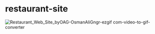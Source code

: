 # restaurant-site


![Restaurant_Web_Site_byOAG-OsmanAliGngr-ezgif com-video-to-gif-converter](https://github.com/user-attachments/assets/fa6ce3f7-86c5-4ae6-8778-673914d62df3)
